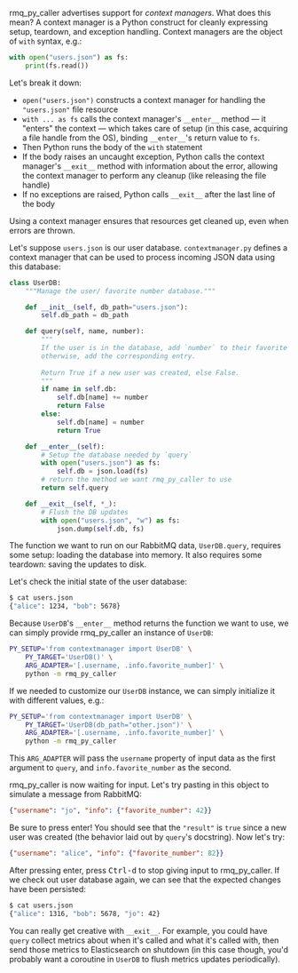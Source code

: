 rmq_py_caller advertises support for _context managers_. What does this mean? A
context manager is a Python construct for cleanly expressing setup, teardown,
and exception handling. Context managers are the object of `with` syntax, e.g.:

```py
with open("users.json") as fs:
    print(fs.read())
```

Let's break it down:

- `open("users.json")` constructs a context manager for handling the
  `"users.json"` file resource
- `with ... as fs` calls the context manager's `__enter__` method &mdash; it
  "enters" the context &mdash; which takes care of setup (in this case,
  acquiring a file handle from the OS), binding `__enter__`'s return value to
  `fs`.
- Then Python runs the body of the `with` statement
- If the body raises an uncaught exception, Python calls the context manager's
  `__exit__` method with information about the error, allowing the context
  manager to perform any cleanup (like releasing the file handle)
- If no exceptions are raised, Python calls `__exit__` after the last line of
  the body
  
Using a context manager ensures that resources get cleaned up, even when errors
are thrown.

Let's suppose `users.json` is our user database. `contextmanager.py` defines a
context manager that can be used to process incoming JSON data using this
database:

```py
class UserDB:
    """Manage the user/ favorite number database."""

    def __init__(self, db_path="users.json"):
        self.db_path = db_path

    def query(self, name, number):
        """
        If the user is in the database, add `number` to their favorite number,
        otherwise, add the corresponding entry.
        
        Return True if a new user was created, else False.
        """
        if name in self.db:
            self.db[name] += number
            return False
        else:
            self.db[name] = number
            return True

    def __enter__(self):
        # Setup the database needed by `query`
        with open("users.json") as fs:
            self.db = json.load(fs)
        # return the method we want rmq_py_caller to use
        return self.query

    def __exit__(self, *_):
        # Flush the DB updates
        with open("users.json", "w") as fs:
            json.dump(self.db, fs)
```

The function we want to run on our RabbitMQ data, `UserDB.query`, requires some
setup: loading the database into memory. It also requires some teardown: saving
the updates to disk.

Let's check the initial state of the user database:

```sh
$ cat users.json
{"alice": 1234, "bob": 5678}
```

Because `UserDB`'s `__enter__` method returns the function we want to use, we
can simply provide rmq_py_caller an instance of `UserDB`:

```sh
PY_SETUP='from contextmanager import UserDB' \
    PY_TARGET='UserDB()' \
    ARG_ADAPTER='[.username, .info.favorite_number]' \
    python -m rmq_py_caller
```

If we needed to customize our `UserDB` instance, we can simply initialize it
with different values, e.g.:

```sh
PY_SETUP='from contextmanager import UserDB' \
    PY_TARGET='UserDB(db_path="other.json")' \
    ARG_ADAPTER='[.username, .info.favorite_number]' \
    python -m rmq_py_caller
```

This `ARG_ADAPTER` will pass the `username` property of input data as the first
argument to `query`, and `info.favorite_number` as the second.

rmq_py_caller is now waiting for input. Let's try pasting in this object to
simulate a message from RabbitMQ:

```json
{"username": "jo", "info": {"favorite_number": 42}}
```

Be sure to press enter! You should see that the `"result"` is `true` since a
new user was created (the behavior laid out by `query`'s docstring). Now let's
try:

```json
{"username": "alice", "info": {"favorite_number": 82}}
```

After pressing enter, press <kbd>Ctrl-d</kbd> to stop giving input to
rmq_py_caller. If we check out user database again, we can see that the
expected changes have been persisted:

```sh
$ cat users.json
{"alice": 1316, "bob": 5678, "jo": 42}
```

You can really get creative with `__exit__`. For example, you could have
`query` collect metrics about when it's called and what it's called with, then
send those metrics to Elasticsearch on shutdown (in this case though, you'd
probably want a coroutine in `UserDB` to flush metrics updates periodically).
